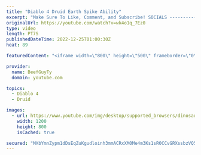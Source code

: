 ```yaml
---
title: "Diablo 4 Druid Earth Spike Ability"
excerpt: "Make Sure To Like, Comment, and Subscribe! SOCIALS ---------------------------------------------- Join Our ..."
originalUrl: https://youtube.com/watch?v=wk4o1q_7Ez0
type: video
length: PT7S
publishedDateTime: 2022-12-25T01:00:30Z
heat: 89

featuredContent: "<iframe width=\"800\" height=\"500\" frameborder=\"0\" src=\"https://www.youtube.com/embed/wk4o1q_7Ez0\" allow=\"accelerometer; autoplay; encrypted-media; gyroscope; picture-in-picture\" allowfullscreen></iframe>"

provider:
  name: BeefGuyTy
  domain: youtube.com

topics:
  - Diablo 4
  - Druid

images:
  - url: https://www.youtube.com/img/desktop/supported_browsers/dinosaur.png
    width: 1200
    height: 800
    isCached: true

secured: "MXbYmnZypm1dDsEqZuKgudloinh3mmACRxXM0Me4m3Ks1sROCCvGRXssbzVQ5oIKnBc0tSJfZfHabvKQz4HMmzLmg2+HTRdRW4MPSnSqL8BoYDFeND03o7vUEBLb76CY/+xnzKFJo24JuRjfy6dpp7jx+cPnUV2P/ieo+JodYrxzdR+fG/w3w0YTcWIiaLwUZvYwXSO4D1m4CAbRMxu6BrHBUZxd6S7vdrVATKPtt2j+3o1/XmybQxbSqp9/24TLQSBArbTlOgED5oc4h0g+7MYh4/cWHi9P1I8IO9JyuBrBsiehVNC90tpMz4MhaCrZAWlEv6pz9UXBmQedxB/femLhYKKqeIMcgQDgJGaKslH0yCr+Mfieuuii4tvxeWfdVuEyIxgtIIVKNK2Hi/cFUoc88mcxx566OJ9Sbq/Oz4o=;4mH5+CRSaUbqGCVxQUSscg=="
---
```


